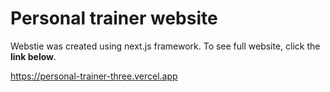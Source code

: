 # Personal trainer website

Webstie was created using next.js framework.
To see full website, click the **link below**.

https://personal-trainer-three.vercel.app

